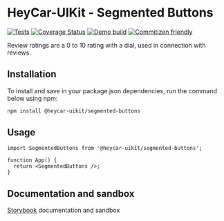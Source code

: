 # HeyCar-UIKit - Segmented Buttons

[![Tests](https://github.com/hey-car/heycar-uikit/actions/workflows/build.yml/badge.svg)](https://github.com/hey-car/heycar-uikit/actions/workflows/build.yml)
[![Coverage Status](https://coveralls.io/repos/github/hey-car/heycar-uikit/badge.svg)](https://coveralls.io/github/hey-car/heycar-uikit)
[![Demo build](https://github.com/hey-car/heycar-uikit/actions/workflows/main.yml/badge.svg)](https://github.com/hey-car/heycar-uikit/actions/workflows/main.yml)
[![Commitizen friendly](https://img.shields.io/badge/commitizen-friendly-brightgreen.svg)](http://commitizen.github.io/cz-cli/)

Review ratings are a 0 to 10 rating with a dial, used in connection with reviews.

## Installation

To install and save in your package.json dependencies, run the command below using npm:

```bash
npm install @heycar-uikit/segmented-buttons
```

## Usage

```tsx
import SegmentedButtons from '@heycar-uikit/segmented-buttons';

function App() {
  return <SegmentedButtons />;
}
```

## Documentation and sandbox

[Storybook](https://hey-car.github.io/heycar-uikit/main/?path=/docs/components-molecules-segmentedbuttons--segmented-buttons) documentation and sandbox
